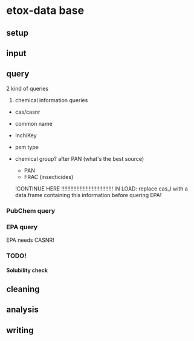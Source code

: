 # etox-data base

## setup

## input

## query

2 kind of queries
1) chemical information queries
  - cas/casnr
  - common name
  - InchiKey
  - psm type
  - chemical group? after PAN (what's the best source)
    - PAN
    - FRAC (insecticides)
    
    !CONTINUE HERE !!!!!!!!!!!!!!!!!!!!!!!!!!!!!!!!!!
  IN LOAD:  replace cas_l with a data.frame containing this information before quering EPA!

### PubChem query

### EPA query
EPA needs CASNR!

### TODO!
#### Solubility check

## cleaning

## analysis

## writing